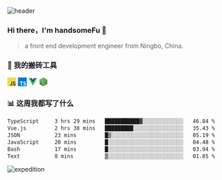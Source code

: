 ![header](https://raw.githubusercontent.com/fzq1998/fzq1998/master/header.png)

### Hi there，I'm handsomeFu 👋

> a front end development engineer from Ningbo, China.

### 🔧 我的搬砖工具
<code><img height="20" src="https://raw.githubusercontent.com/github/explore/80688e429a7d4ef2fca1e82350fe8e3517d3494d/topics/javascript/javascript.png" alt="javascript"></code>
<code><img height="20" src="https://raw.githubusercontent.com/github/explore/80688e429a7d4ef2fca1e82350fe8e3517d3494d/topics/typescript/typescript.png" alt="typescript"></code>
<code><img height="20" src="https://raw.githubusercontent.com/github/explore/80688e429a7d4ef2fca1e82350fe8e3517d3494d/topics/vue/vue.png" alt="vue"></code>
<code><img height="20" src="https://raw.githubusercontent.com/github/explore/80688e429a7d4ef2fca1e82350fe8e3517d3494d/topics/nodejs/nodejs.png" alt="nodejs"></code>



### 📊 这周我都写了什么
<!--START_SECTION:waka-->

```text
TypeScript     3 hrs 29 mins   ███████████▓░░░░░░░░░░░░░   46.84 %
Vue.js         2 hrs 38 mins   █████████░░░░░░░░░░░░░░░░   35.43 %
JSON           23 mins         █▒░░░░░░░░░░░░░░░░░░░░░░░   05.19 %
JavaScript     20 mins         █░░░░░░░░░░░░░░░░░░░░░░░░   04.48 %
Bash           17 mins         █░░░░░░░░░░░░░░░░░░░░░░░░   03.94 %
Text           8 mins          ▒░░░░░░░░░░░░░░░░░░░░░░░░   01.85 %
```

<!--END_SECTION:waka-->


![expedition](https://raw.githubusercontent.com/fzq1998/fzq1998/master/expedition.gif)

